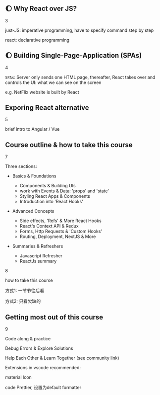 ## :moon: Why React over JS?

3

just-JS: imperative programming, have to specify command step by step

react: declarative programming



## :moon: Building Single-Page-Application (SPAs)

4

`SPAs`: Server only sends one HTML page, thereafter, React takes over and controls the UI: what we can see on the screen

e.g. NetFlix website is built by React



## Exporing React alternative

5

brief intro to Angular / Vue



## Course outline & how to take this course

7

Three sections: 

+ Basics & Foundations
  + Components & Building UIs
  + work with Events & Data: 'props' and 'state'
  + Styling React Apps & Components
  + Introduction into 'React Hooks'

+ Advanced Concepts
  + Side effects, 'Refs' & More React Hooks
  + React's Context API & Redux
  + Forms, Http Requests & 'Custom Hooks'
  + Routing, Deployment, NextJS & More
+ Summaries & Refreshers
  + Javascript Refresher
  + ReactJs summary



8

how to take this course

方式1: 一节节往后看

方式2: 只看欠缺的



## Getting most out of this course

9

Code along & practice

Debug Errors & Explore Solutions

Help Each Other & Learn Together (see community link)



Extensions in vscode recommended:

material Icon

code Prettier, 设置为default formatter

